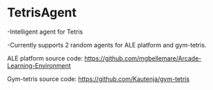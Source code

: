 # TetrisAgent
-Intelligent agent for Tetris

-Currently supports 2 random agents for ALE platform and gym-tetris.

ALE platform source code: 
https://github.com/mgbellemare/Arcade-Learning-Environment

Gym-tetris source code:
https://github.com/Kautenja/gym-tetris
